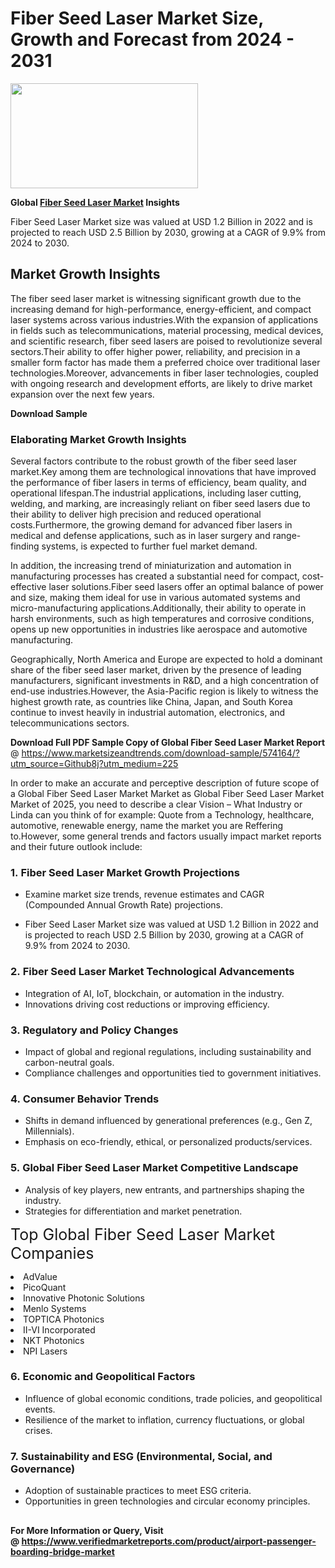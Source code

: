 <H1>Fiber Seed Laser Market Size, Growth and Forecast from 2024 - 2031</H1><img class="aligncenter size-medium wp-image-584254" src="https://thirdeyenews.in/wp-content/uploads/2024/09/Global-Market-Research-300x168.jpeg" alt="" width="300" height="168" /><p><strong>Global&nbsp;<a href="https://www.marketsizeandtrends.com/download-sample/574164/?utm_source=Github8j?utm_medium=225">Fiber Seed Laser Market</a> Insights</strong></p><p>Fiber Seed Laser Market size was valued at USD 1.2 Billion in 2022 and is projected to reach USD 2.5 Billion by 2030, growing at a CAGR of 9.9% from 2024 to 2030.</p><p><h2>Market Growth Insights</h2> <p>The fiber seed laser market is witnessing significant growth due to the increasing demand for high-performance, energy-efficient, and compact laser systems across various industries.With the expansion of applications in fields such as telecommunications, material processing, medical devices, and scientific research, fiber seed lasers are poised to revolutionize several sectors.Their ability to offer higher power, reliability, and precision in a smaller form factor has made them a preferred choice over traditional laser technologies.Moreover, advancements in fiber laser technologies, coupled with ongoing research and development efforts, are likely to drive market expansion over the next few years.</p> <p><strong>Download Sample</strong></p> <h3>Elaborating Market Growth Insights</h3> <p>Several factors contribute to the robust growth of the fiber seed laser market.Key among them are technological innovations that have improved the performance of fiber lasers in terms of efficiency, beam quality, and operational lifespan.The industrial applications, including laser cutting, welding, and marking, are increasingly reliant on fiber seed lasers due to their ability to deliver high precision and reduced operational costs.Furthermore, the growing demand for advanced fiber lasers in medical and defense applications, such as in laser surgery and range-finding systems, is expected to further fuel market demand.</p> <p>In addition, the increasing trend of miniaturization and automation in manufacturing processes has created a substantial need for compact, cost-effective laser solutions.Fiber seed lasers offer an optimal balance of power and size, making them ideal for use in various automated systems and micro-manufacturing applications.Additionally, their ability to operate in harsh environments, such as high temperatures and corrosive conditions, opens up new opportunities in industries like aerospace and automotive manufacturing.</p> <p>Geographically, North America and Europe are expected to hold a dominant share of the fiber seed laser market, driven by the presence of leading manufacturers, significant investments in R&D, and a high concentration of end-use industries.However, the Asia-Pacific region is likely to witness the highest growth rate, as countries like China, Japan, and South Korea continue to invest heavily in industrial automation, electronics, and telecommunications sectors.</p> <p><span class=""><strong>Download Full PDF Sample Copy of Global Fiber Seed Laser Market Report</strong> @ <a href="https://www.marketsizeandtrends.com/download-sample/574164/?utm_source=Github8j?utm_medium=225" target="_blank">https://www.marketsizeandtrends.com/download-sample/574164/?utm_source=Github8j?utm_medium=225</a></span></p><p>In order to make an accurate and perceptive description of future scope of a Global&nbsp;Fiber Seed Laser Market Market as Global&nbsp;Fiber Seed Laser Market Market of 2025, you need to describe a clear Vision &ndash; What Industry or Linda can you think of for example: Quote from a Technology, healthcare, automotive, renewable energy, name the market you are Reffering to.However, some general trends and factors usually impact market reports and their future outlook include:</p><h3>1.&nbsp;<strong>Fiber Seed Laser Market Growth Projections</strong></h3><ul><li>Examine market size trends, revenue estimates and CAGR (Compounded Annual Growth Rate) projections.</li><li><p>Fiber Seed Laser Market size was valued at USD 1.2 Billion in 2022 and is projected to reach USD 2.5 Billion by 2030, growing at a CAGR of 9.9% from 2024 to 2030.</p></li></ul><h3>2.&nbsp;<strong>Fiber Seed Laser Market Technological Advancements</strong></h3><ul><li>Integration of AI, IoT, blockchain, or automation in the industry.</li><li>Innovations driving cost reductions or improving efficiency.</li></ul><h3>3.&nbsp;<strong>Regulatory and Policy Changes</strong></h3><ul><li>Impact of global and regional regulations, including sustainability and carbon-neutral goals.</li><li>Compliance challenges and opportunities tied to government initiatives.</li></ul><h3>4.&nbsp;<strong>Consumer Behavior Trends</strong></h3><ul><li>Shifts in demand influenced by generational preferences (e.g., Gen Z, Millennials).</li><li>Emphasis on eco-friendly, ethical, or personalized products/services.</li></ul><h3>5.&nbsp;<strong>Global Fiber Seed Laser Market Competitive Landscape</strong></h3><ul><li>Analysis of key players, new entrants, and partnerships shaping the industry.</li><li>Strategies for differentiation and market penetration.</li></ul><p data-pm-slice="1 1 []"><span style="color: inherit; font-family: inherit; font-size: 25px;">Top Global Fiber Seed Laser Market Companies</span></p><div class="" data-test-id=""><p><li>AdValue</li><li> PicoQuant</li><li> Innovative Photonic Solutions</li><li> Menlo Systems</li><li> TOPTICA Photonics</li><li> II-VI Incorporated</li><li> NKT Photonics</li><li> NPI Lasers</li></p></div><h3>6.&nbsp;<strong>Economic and Geopolitical Factors</strong></h3><ul><li>Influence of global economic conditions, trade policies, and geopolitical events.</li><li>Resilience of the market to inflation, currency fluctuations, or global crises.</li></ul><h3>7.&nbsp;<strong>Sustainability and ESG (Environmental, Social, and Governance)</strong></h3><ul><li>Adoption of sustainable practices to meet ESG criteria.</li><li>Opportunities in green technologies and circular economy principles.</li></ul><h2><strong style="font-size: 14px;">For More Information or Query, Visit @&nbsp;</strong><a style="background-color: #ffffff; font-size: 14px;" href="https://www.marketsizeandtrends.com/report/fiber-seed-laser-market/" target="_blank">https://www.verifiedmarketreports.com/product/airport-passenger-boarding-bridge-market</a></h2>